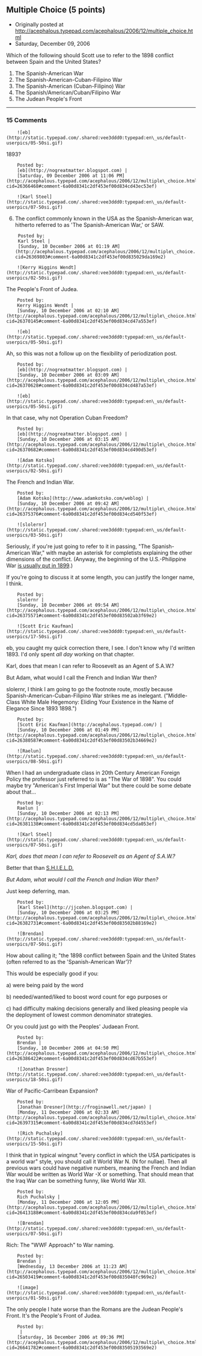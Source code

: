 ## Multiple Choice (5 points)

 * Originally posted at http://acephalous.typepad.com/acephalous/2006/12/multiple_choice.html
 * Saturday, December 09, 2006



Which of the following should Scott use to refer to the 1898 conflict between Spain and the United States?

1.  The Spanish-American War
2.  The Spanish-American-Cuban-Filipino War
3.  The Spanish-American (Cuban-Filipino) War
4.  The Spanish/American/Cuban/Filipino War
5.  The Judean People's Front
		

* * *

### 15 Comments 

		

                
[]()

	

		![eb](http://static.typepad.com/.shared:vee3ddd0:typepad:en\_us/default-userpics/05-50si.gif)
	

	

		

1893? 

	

		Posted by:
		[eb](http://nogreatmatter.blogspot.com) |
		[Saturday, 09 December 2006 at 11:06 PM](http://acephalous.typepad.com/acephalous/2006/12/multiple\_choice.html?cid=26366468#comment-6a00d8341c2df453ef00d834cd43ec53ef)

[]()

	

		![Karl Steel](http://static.typepad.com/.shared:vee3ddd0:typepad:en\_us/default-userpics/07-50si.gif)
	

	

		

6. The conflict commonly known in the USA as the Spanish-American war, hitherto referred to as 'The Spanish-American War,' or SAW.

	

		Posted by:
		Karl Steel |
		[Sunday, 10 December 2006 at 01:19 AM](http://acephalous.typepad.com/acephalous/2006/12/multiple\_choice.html?cid=26369803#comment-6a00d8341c2df453ef00d835029da169e2)

[]()

	

		![Kerry Higgins Wendt](http://static.typepad.com/.shared:vee3ddd0:typepad:en\_us/default-userpics/02-50si.gif)
	

	

		

The People's Front of Judea.

	

		Posted by:
		Kerry Higgins Wendt |
		[Sunday, 10 December 2006 at 02:10 AM](http://acephalous.typepad.com/acephalous/2006/12/multiple\_choice.html?cid=26370145#comment-6a00d8341c2df453ef00d834cd47a553ef)

[]()

	

		![eb](http://static.typepad.com/.shared:vee3ddd0:typepad:en\_us/default-userpics/05-50si.gif)
	

	

		

Ah, so this was not a follow up on the flexibility of periodization post.

	

		Posted by:
		[eb](http://nogreatmatter.blogspot.com) |
		[Sunday, 10 December 2006 at 03:09 AM](http://acephalous.typepad.com/acephalous/2006/12/multiple\_choice.html?cid=26370628#comment-6a00d8341c2df453ef00d834cd487a53ef)

[]()

	

		![eb](http://static.typepad.com/.shared:vee3ddd0:typepad:en\_us/default-userpics/05-50si.gif)
	

	

		

In that case, why not Operation Cuban Freedom?

	

		Posted by:
		[eb](http://nogreatmatter.blogspot.com) |
		[Sunday, 10 December 2006 at 03:15 AM](http://acephalous.typepad.com/acephalous/2006/12/multiple\_choice.html?cid=26370682#comment-6a00d8341c2df453ef00d834cd490d53ef)

[]()

	

		![Adam Kotsko](http://static.typepad.com/.shared:vee3ddd0:typepad:en\_us/default-userpics/02-50si.gif)
	

	

		

The French and Indian War.

	

		Posted by:
		[Adam Kotsko](http://www.adamkotsko.com/weblog) |
		[Sunday, 10 December 2006 at 09:42 AM](http://acephalous.typepad.com/acephalous/2006/12/multiple\_choice.html?cid=26375376#comment-6a00d8341c2df453ef00d834cd540f53ef)

[]()

	

		![slolernr](http://static.typepad.com/.shared:vee3ddd0:typepad:en\_us/default-userpics/03-50si.gif)
	

	

		

Seriously, if you're just going to refer to it in passing, "The Spanish-American War," with maybe an asterisk for completists explaining the other dimensions of the conflict.  (Anyway, the beginning of the U.S.-Philippine War [is usually put in 1899](http://www.kansaspress.ku.edu/linphi.html).)  

If you're going to discuss it at some length, you can justify the longer name, I think.

	

		Posted by:
		slolernr |
		[Sunday, 10 December 2006 at 09:54 AM](http://acephalous.typepad.com/acephalous/2006/12/multiple\_choice.html?cid=26375571#comment-6a00d8341c2df453ef00d83502ab3f69e2)

[]()

	

		![Scott Eric Kaufman](http://static.typepad.com/.shared:vee3ddd0:typepad:en\_us/default-userpics/17-50si.gif)
	

	

		

eb, you caught my quick correction there, I see.  I don't know why I'd written 1893.  I'd only spent _all day_ working on that chapter. 

Karl, does that mean I can refer to Roosevelt as an Agent of S.A.W.?

But Adam, what would I call the French and Indian War then?  

slolernr, I think I am going to go the footnote route, mostly because Spanish-American-Cuban-Filipino War strikes me as inelegant.  ("Middle-Class White Male Hegemony: Eliding Your Existence in the Name of Elegance Since 
1893
 1898.")

	

		Posted by:
		[Scott Eric Kaufman](http://acephalous.typepad.com/) |
		[Sunday, 10 December 2006 at 01:49 PM](http://acephalous.typepad.com/acephalous/2006/12/multiple\_choice.html?cid=26380587#comment-6a00d8341c2df453ef00d83502b34669e2)

[]()

	

		![Raelun](http://static.typepad.com/.shared:vee3ddd0:typepad:en\_us/default-userpics/08-50si.gif)
	

	

		

When I had an undergraduate class in 20th Century American Foreign Policy the professor just referred to is as "The War of 1898". You could maybe try "American's First Imperial War" but there could be some debate about that...

	

		Posted by:
		Raelun |
		[Sunday, 10 December 2006 at 02:13 PM](http://acephalous.typepad.com/acephalous/2006/12/multiple\_choice.html?cid=26381138#comment-6a00d8341c2df453ef00d834cd5da053ef)

[]()

	

		![Karl Steel](http://static.typepad.com/.shared:vee3ddd0:typepad:en\_us/default-userpics/07-50si.gif)
	

	

		

_Karl, does that mean I can refer to Roosevelt as an Agent of S.A.W.?_

Better that than [S.H.I.E.L.D.](http://www.marveldirectory.com/individuals/n/nickfury.htm)

_But Adam, what would I call the French and Indian War then?_

Just keep deferring, man.

	

		Posted by:
		[Karl Steel](http://jjcohen.blogspot.com) |
		[Sunday, 10 December 2006 at 03:25 PM](http://acephalous.typepad.com/acephalous/2006/12/multiple\_choice.html?cid=26382731#comment-6a00d8341c2df453ef00d83502b88169e2)

[]()

	

		![Brendan](http://static.typepad.com/.shared:vee3ddd0:typepad:en\_us/default-userpics/07-50si.gif)
	

	

		

How about calling it; "the 1898 conflict between Spain and the United States (often referred to as the 'Spanish-American War')?

This would be especially good if you:    

a) were being paid by the word  

b) needed/wanted/liked to boost word count for ego purposes or   

c) had difficulty making decisions generally and liked pleasing people via the deployment of lowest common denominator strategies.

Or you could just go with the Peoples' Judaean Front.

	

		Posted by:
		Brendan |
		[Sunday, 10 December 2006 at 04:50 PM](http://acephalous.typepad.com/acephalous/2006/12/multiple\_choice.html?cid=26386422#comment-6a00d8341c2df453ef00d834cd67b553ef)

[]()

	

		![Jonathan Dresner](http://static.typepad.com/.shared:vee3ddd0:typepad:en\_us/default-userpics/18-50si.gif)
	

	

		

War of Pacific-Carribean Expansion?

	

		Posted by:
		[Jonathan Dresner](http://froginawell.net/japan) |
		[Monday, 11 December 2006 at 02:33 AM](http://acephalous.typepad.com/acephalous/2006/12/multiple\_choice.html?cid=26397315#comment-6a00d8341c2df453ef00d834cd7d4553ef)

[]()

	

		![Rich Puchalsky](http://static.typepad.com/.shared:vee3ddd0:typepad:en\_us/default-userpics/15-50si.gif)
	

	

		

I think that in typical wingnut "every conflict in which the USA participates is a world war" style, you should call it World War N.  (N for nullae).  Then all previous wars could have negative numbers, meaning the French and Indian War would be written as World War -X or something.  That should mean that the Iraq War can be something funny, like World War XII.

	

		Posted by:
		Rich Puchalsky |
		[Monday, 11 December 2006 at 12:05 PM](http://acephalous.typepad.com/acephalous/2006/12/multiple\_choice.html?cid=26413188#comment-6a00d8341c2df453ef00d834cda9f053ef)

[]()

	

		![Brendan](http://static.typepad.com/.shared:vee3ddd0:typepad:en\_us/default-userpics/07-50si.gif)
	

	

		

Rich: The "WWF Approach" to War naming.

	

		Posted by:
		Brendan |
		[Wednesday, 13 December 2006 at 11:23 AM](http://acephalous.typepad.com/acephalous/2006/12/multiple\_choice.html?cid=26503419#comment-6a00d8341c2df453ef00d835040fc969e2)

[]()

	

		![image](http://static.typepad.com/.shared:vee3ddd0:typepad:en\_us/default-userpics/01-50si.gif)
	

	

		

  The only people I hate worse than the Romans are the Judean People's Front. It's the People's Front of Judea. 

	

		Posted by:
		 |
		[Saturday, 16 December 2006 at 09:36 PM](http://acephalous.typepad.com/acephalous/2006/12/multiple\_choice.html?cid=26641782#comment-6a00d8341c2df453ef00d83505193569e2)

		

        